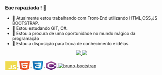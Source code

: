 ###  Eae rapaziada ! 👋

- 🔭 Atualmente estou trabalhando com Front-End utilizando HTML,CSS,JS BOOTSTRAP.
- 🌱 Estou estudando GIT, C#.
- 👯 Estou a procura de uma oportunidade no mundo mágico da programação
- 💬 Estou a disposição para troca de conhecimento e idéias.

<div align="center">
  <a href="https://github.com/BrunoRochaMantovani">
  <img height="180em" src="https://github-readme-stats.vercel.app/api?username=BrunoRochaMantovani&show_icons=true&theme=dark&include_all_commits=true&count_private=true"/>
  <img height="180em" src="https://github-readme-stats.vercel.app/api/top-langs/?username=BrunoRochaMantovani&layout=compact&langs_count=7&theme=dark"/>
</div>
<div style="display: inline_block"><br>
  <img align="center" alt="bruno-Js" height="30" width="40" src="https://raw.githubusercontent.com/devicons/devicon/master/icons/javascript/javascript-plain.svg">
  <img align="center" alt="bruno-HTML" height="30" width="40" src="https://raw.githubusercontent.com/devicons/devicon/master/icons/html5/html5-original.svg">
  <img align="center" alt="bruno-CSS" height="30" width="40" src="https://raw.githubusercontent.com/devicons/devicon/master/icons/css3/css3-original.svg">
  <img align="center" alt="bruno-Csharp" height="30" width="40" src="https://raw.githubusercontent.com/devicons/devicon/master/icons/csharp/csharp-original.svg">
  <img align="center" alt="bruno-bootstrap" height="40" width="40" src="https://cdn.jsdelivr.net/gh/devicons/devicon/icons/bootstrap/bootstrap-original.svg" />

</div>
